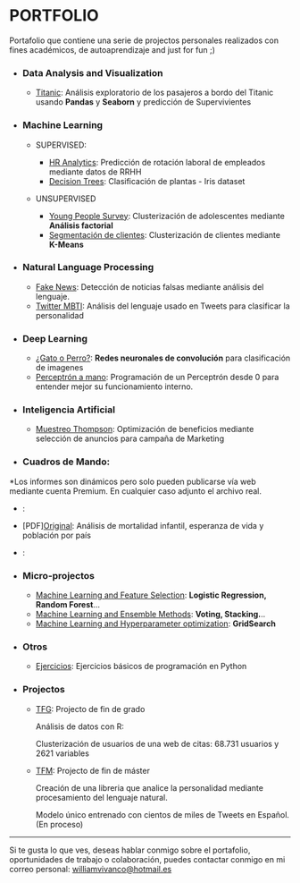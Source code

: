 # PORTFOLIO

Portafolio que contiene una serie de projectos personales realizados con fines académicos, de autoaprendizaje and just for fun ;) 

- ### Data Analysis and Visualization

  - [Titanic](https://nbviewer.jupyter.org/github/Aibloy/Portafolio/blob/master/Titanic.ipynb): Análisis exploratorio de los pasajeros a bordo del Titanic usando **Pandas** y **Seaborn** y predicción de Supervivientes 

- ### Machine Learning
  - SUPERVISED: 
    - [HR Analytics](Link): Predicción de rotación laboral de empleados mediante datos de RRHH
    - [Decision Trees](https://nbviewer.jupyter.org/github/Aibloy/Portafolio/blob/master/Iris.ipynb): Clasificación de plantas - Iris dataset
    
    
  - UNSUPERVISED
    - [Young People Survey](Link):  Clusterización  de adolescentes mediante **Análisis factorial**
    - [Segmentación de clientes](https://nbviewer.jupyter.org/github/Aibloy/Portafolio/blob/master/Segmentaci%C3%B3n%20de%20compradores.ipynb): Clusterización de clientes mediante **K-Means**
    

- ### Natural Language Processing

  - [Fake News](https://nbviewer.jupyter.org/github/Aibloy/Portafolio/blob/master/Fake%20News.ipynb): Detección de noticias falsas mediante análisis del lenguaje. 
  - [Twitter MBTI](Link): Análisis del lenguaje usado en Tweets para clasificar la personalidad 

- ### Deep Learning

  - [¿Gato o Perro?](https://nbviewer.jupyter.org/github/Aibloy/Portafolio/blob/master/Gato%20o%20Perro.ipynb): **Redes neuronales de convolución** para clasificación de imagenes
  - [Perceptrón a mano](https://nbviewer.jupyter.org/github/Aibloy/Portafolio/blob/master/Perceptr%C3%B3n%20from%20scratch.ipynb): Programación de un Perceptrón desde 0 para entender mejor su funcionamiento interno. 
  
- ### Inteligencia Artificial
  - [Muestreo Thompson](https://nbviewer.jupyter.org/github/Aibloy/Portafolio/blob/master/Muestreo%20Thompson.ipynb): Optimización de beneficios mediante selección de anuncios para campaña de Marketing 
  
- ### Cuadros de Mando: 
*Los informes son dinámicos pero solo pueden publicarse vía web mediante cuenta Premium. En cualquier caso adjunto el archivo real. 
  - [](): 
  - [PDF][Original](https://app.powerbi.com/view?r=eyJrIjoiYWRlMTY3NzAtYTc2NS00YWEzLWI2OTktMDYzNWQ5ZGFmMzg1IiwidCI6IjJiMDc5ZGM3LWUyZWEtNDViYy05MTgyLTBmZGUxNGI1NDliMSIsImMiOjh9): Análisis de mortalidad infantil, esperanza de vida y población por país 
  - []():
  
- ### Micro-projectos


  - [Machine Learning and Feature Selection](Link): **Logistic Regression, Random Forest**...
  - [Machine Learning and Ensemble Methods](Link): **Voting, Stacking.**..
  - [Machine Learning and Hyperparameter optimization](Link): **GridSearch**
  
  
- ### Otros
   - [Ejercicios](Link): Ejercicios básicos de programación en Python 

- ### Projectos

  - [TFG](https://github.com/Aibloy/Portafolio/blob/master/TFG%20-%20An%C3%A1lisis%20de%20datos%20con%20R.pdf): Projecto de fin de grado

    Análisis de datos con R: 

    Clusterización de usuarios de una web de citas:  68.731 usuarios y 2621 variables 

    

  - [TFM](Link): Projecto de fin de máster

    Creación de una libreria que analice la personalidad mediante procesamiento del lenguaje natural. 

    Modelo único entrenado con cientos de miles de Tweets en Español.    (En proceso)

    

--------------------------------------------------------

Si te gusta lo que ves, deseas hablar conmigo sobre el portafolio, oportunidades de trabajo o colaboración, puedes contactar conmigo en mi correo personal: [williamvivanco@hotmail.es](mailto:williamvivanco@hotmail.es)

